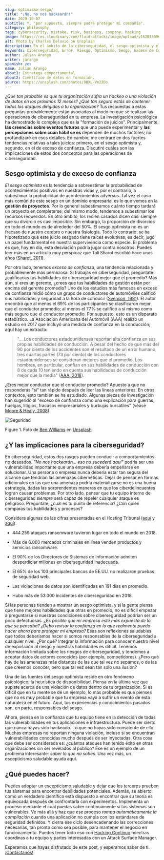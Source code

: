 ```yaml
---
slug: optimismo-sesgo/
title: "¡No, no nos hackearán!"
date: 2020-10-07
subtitle: Y, "por supuesto, siempre podré proteger mi compañía".
category: philosophy
tags: cybersecurity, mistake, risk, business, company, hacking
image: https://res.cloudinary.com/fluid-attacks/image/upload/v1620330962/blog/optimism-bias/cover_or7kk2.webp
alt: Photo by Charles Deluvio on Unsplash
description: En el ámbito de la ciberseguridad, el sesgo optimista y el exceso de confianza pueden tener consecuencias generalizadas. Lo comento en este post.
keywords: Ciberseguridad, Error, Riesgo, Optimismo, Sesgo, Exceso de Confianza, Ethical Hacking, Pentesting
author: Julian Arango
writer: jarango
spanish: yes
name: Julian Arango
about1: Estratega comportamental
about2: Científico de datos en formación.
source: https://unsplash.com/photos/9BXL-Vn22Do
---
```


*¿Qué tan probable es que tu organización sufra un hackeo o una
violación de datos en los próximos 12 meses? ¿Qué tan seguro estás de
contener todos los ataques dirigidos a tu organización?* Tus respuestas
a estas preguntas probablemente están asociadas al modo en que se
realizan las operaciones de ciberseguridad en tu empresa. La
investigación psicológica ha demostrado lo compleja que es la
"formación de juicios". Principalmente, **las creencias sobre eventos
futuros** que uno puede experimentar y **las percepciones sobre cuán
hábil se es** dependen de muchos factores; no profundizaré en esos
detalles. En cambio, me centraré en dos fuertes tendencias relativas a
tales juicios: primero, en el sesgo optimista y, segundo, en el de
exceso de confianza. Discutiré cuáles son las implicaciones de estos dos
conceptos para las operaciones de ciberseguridad.

## Sesgo optimista y de exceso de confianza

*El sesgo optimista* es la tendencia a sobreestimar la probabilidad de
acontecimientos positivos en nuestras vidas y, por el contrario, a
subestimar la probabilidad de acontecimientos adversos. Tal vez el caso
más común de este sesgo en un dominio empresarial es lo que vemos en la
**gestión de proyectos**. Por lo general subestimamos cuánto tiempo
tardará un proyecto en completarse; del mismo modo, tendemos a
subestimar los recursos requeridos. En otro ámbito, los recién casados
dicen casi siempre que su divorcio es casi imposible. Sin embargo, la
proporción de divorcios en todo el mundo es de alrededor del 50%. El
sesgo optimista no es un fracaso de nuestro cerebro o nuestra
fisiología. Todo lo contrario: se ha hipotetizado que este juicio
sesgado tiene raíces evolutivas; es decir, jugó un papel fundamental en
nuestra supervivencia como especie. El problema es que, hoy en día, esta
desviación podría jugar contra nosotros. Puedes leer más en un artículo
muy perspicaz que Tali Sharot escribió hace unos años
([Sharot, 2011](https://www.sciencedirect.com/science/article/pii/S0960982211011912)).

Por otro lado, tenemos *exceso de confianza*, una tendencia relacionada
y probablemente más perniciosa. Si trabajas en ciberseguridad,
pregúntate: ¿calificarías tus habilidades de ciberseguridad mejor que
el promedio? Más aún, si eres un gerente, ¿crees que tus habilidades de
gestión están por encima del gerente promedio? Uno de los estudios más
famosos en exceso de confianza midió cómo un grupo de conductores de
automóviles calificó sus habilidades y seguridad a la hora de conducir
([Svenson, 1981](https://www.gwern.net/docs/psychology/1981-svenson.pdf)).
El autor encontró que al menos el 69% de los participantes se
clasificaron mejor que el conductor promedio; al menos el 77% se
calificó a sí mismo como más seguro que el conductor promedio. Por
supuesto, esto es un disparate estadístico. La Asociación Americana del
Automóvil (AAA) realizó un estudio en 2017 que incluyó una medida de
confianza en la conducción; aquí hay un extracto:

> "…​ Los conductores estadounidenses reportan alta confianza en sus
> propias habilidades de conducción. A pesar del hecho de que más del 90
> por ciento de los accidentes son el resultado de un error humano, tres
> cuartas partes (73 por ciento) de los conductores estadounidenses se
> consideran mejores que el promedio. Los hombres, en particular,
> confían en sus habilidades de conducción con 8 de cada 10 teniendo en
> cuenta sus habilidades de conducción mejor que la media"
> ([AAA, 2018](https://newsroom.aaa.com/2018/01/americans-willing-ride-fully-self-driving-cars/)).

¿Eres mejor conductor que el conductor promedio? Apuesto a que no
responderás "sí" tan rápido después de leer las líneas anteriores. En
otros contextos, esto también se ha estudiado. Algunas piezas de
investigación han sugerido al "exceso de confianza como una explicación
para guerras, huelgas, litigios, fracasos empresariales y burbujas
bursátiles" (véase [Moore &
Healy, 2008](https://www.asc.ohio-state.edu/economics/healy/papers/Moore_Healy-TroubleWithOverconfidence.pdf)).

<div class="imgblock">

![Seguridad](https://res.cloudinary.com/fluid-attacks/image/upload/v1620330960/blog/optimism-bias/security_e9c03q.webp)

<div class="title">

Figure 1. Foto de [Ben
Williams](https://unsplash.com/@d_one?utm_source=unsplash&utm_medium=referral&utm_content=creditCopyText)
en [Unsplash](https://unsplash.com/s/photos/animal-security?utm_source=unsplash&utm_medium=referral&utm_content=creditCopyText)

</div>

</div>

## ¿Y las implicaciones para la ciberseguridad?

En ciberseguridad, estos dos rasgos pueden conducir a comportamientos no
deseados. *"No nos hackearán…​ eso no sucederá aquí"* podría ser una
vulnerabilidad importante que una empresa debería empeñarse en
solucionar. Una persona o empresa nunca debería estar tan segura del
alcance que tendrían las amenazas cibernéticas. Dejar de pensar en
formas adicionales en las que una amenaza podría materializarse no es
una buena estrategia, dadas las sorprendentes maneras en que los
ciberdelincuentes logran causar problemas. Por otro lado, pensar que tu
equipo interno de ciberseguridad *siempre* será capaz de repeler
cualquier ataque es peligroso. Pregúntate, ¿cuál es tu punto de
referencia? ¿Con quién comparas tus habilidades y procesos?

Considera algunas de las cifras presentadas en el Hosting Tribunal
([aquí](https://hostingtribunal.com/blog/hacking-statistics/#gref) y
[aquí](https://hostingtribunal.com/blog/cybersecurity-statistics/)):

- 444.259 ataques ransomware tuvieron lugar en todo el mundo en 2018.

- Más de 6.000 mercados criminales en línea venden productos y
  servicios ransomware.

- El 90% de los Directores de Sistemas de Información admiten
    desperdiciar millones en ciberseguridad inadecuada.

- El 65% de los 100 principales bancos de EE.UU. no realizaron pruebas
  de seguridad web.

- Las violaciones de datos son identificadas en 191 días en promedio.

- Hubo más de 53.000 incidentes de ciberseguridad en 2018.

Si las personas tienden a mostrar un sesgo optimista, y si la gente
piensa que tiene mejores habilidades que otras en promedio, no es
difícil empezar a preguntarse si nuestras condiciones sobre
ciberseguridad podrían ser un poco defectuosas. *¿Es posible que mi
empresa esté más expuesta de lo que se pensaba? ¿Debo revisar la
confianza en lo que realmente puedo hacer ahora para proteger mi
empresa?* Esas son reflexiones saludables que todos deberíamos hacer si
somos responsables de la ciberseguridad a cualquier nivel. ¿Por qué?
Integrar la información para conocer nuestro nivel de exposición al
riesgo y nuestras habilidades es difícil. Tenemos información limitada
sobre los riesgos de ciberseguridad, y tendemos a aceptar datos de
actores conocidos (por ejemplo, competidores). ¿Pero qué hay de las
amenazas más distantes de las que tal vez no sepamos, o de las que
creemos conocer, pero que tal vez sean tan sólo una ilusión?

Una de las fuentes del sesgo optimista reside en otro fenómeno
psicológico: la heurística de disponibilidad. Piensa en la última vez
que supiste acerca de una violación de datos dentro de tu organización.
Si es difícil que en tu mente se dé un ejemplo, lo más probable es que
pienses que no es muy probable que tu empresa vaya a sufrir un evento de
esta naturaleza en el futuro. Aquí, tus experiencias y conocimientos
pasados son, en parte, responsables del sesgo.

Ahora, piensa en la confianza que tu equipo tiene en la detección de
todas las vulnerabilidades en tus aplicaciones e infraestructura. Puede
ser cierto que nunca hayas sido hackeado…​ o que no hayas sido
consciente de ello. Muchas empresas no reportan ninguna violación,
incluso si se encuentran vulnerabilidades conocidas mucho después de ser
inyectadas. Otra cosa que debe ser considerada es: ¿cuántos ataques han
tenido éxito en otras organizaciones sin ser revelados al público? Ese
es un ejemplo de un problema interesante: *saber lo que no sabes*. Una
vez más, un escepticismo saludable ayuda aquí.

## ¿Qué puedes hacer?

Puedes adoptar un escepticismo saludable y dejar que los terceros
prueben tus sistemas para encontrar debilidades potenciales. Además, sé
abierto: como un verdadero científico está dispuesto a encontrar que su
teoría es equivocada después de confrontarla con experimentos.
Implementa un proceso mediante el cual puedas saber continuamente si tus
sistemas son vulnerables. Ve más allá y haz que ese proceso *rompa
automáticamente la compilación* cuando una aplicación no cumpla con los
estándares de seguridad definidos. Y cierra ese ciclo desencadenando las
correcciones necesarias, tan pronto como sea posible, para mantener el
negocio en funcionamiento. Puedes tener todo eso con [Hacking
Continuo](../../services/continuous-hacking/) mientras coordinas a tu
equipo y partes interesadas con un Attack Surface Manager.

Esperamos que hayas disfrutado de este post, y esperamos saber de ti.
[¡Contáctanos\!](../../contact-us/)

